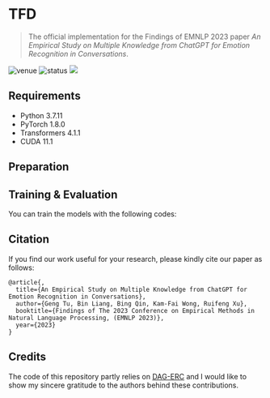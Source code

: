 # TFD

> The official implementation for the Findings of EMNLP 2023 paper *An Empirical Study on Multiple Knowledge from ChatGPT for Emotion Recognition in Conversations*.

<img src="https://img.shields.io/badge/Venue-EMNLP--23-blue" alt="venue"/> <img src="https://img.shields.io/badge/Status-Accepted-success" alt="status"/> <img src="https://img.shields.io/badge/Issues-Welcome-red">

## Requirements
* Python 3.7.11
* PyTorch 1.8.0
* Transformers 4.1.1
* CUDA 11.1

## Preparation


## Training & Evaluation
You can train the models with the following codes:

## Citation
If you find our work useful for your research, please kindly cite our paper as follows:
```
@article{,
  title={An Empirical Study on Multiple Knowledge from ChatGPT for Emotion Recognition in Conversations},
  author={Geng Tu, Bin Liang, Bing Qin, Kam-Fai Wong, Ruifeng Xu},
  booktitle={Findings of The 2023 Conference on Empirical Methods in Natural Language Processing, (EMNLP 2023)},
  year={2023}
}
```

## Credits
The code of this repository partly relies on [DAG-ERC](https://github.com/shenwzh3/DAG-ERC) and I would like to show my sincere gratitude to the authors behind these contributions.
